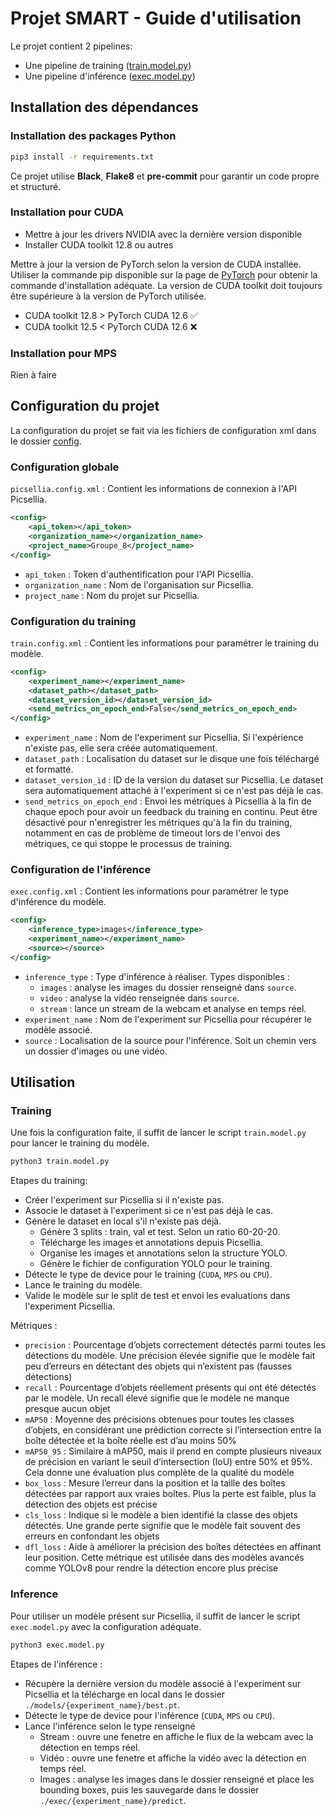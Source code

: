 # Projet SMART - Guide d'utilisation

Le projet contient 2 pipelines:
- Une pipeline de training ([train.model.py](train.model.py))
- Une pipeline d'inférence ([exec.model.py](exec.model.py))

## Installation des dépendances

### Installation des packages Python
```bash
pip3 install -r requirements.txt
```
Ce projet utilise **Black**, **Flake8** et **pre-commit** pour garantir un code propre et structuré.

### Installation pour CUDA
- Mettre à jour les drivers NVIDIA avec la dernière version disponible
- Installer CUDA toolkit 12.8 ou autres

Mettre à jour la version de PyTorch selon la version de CUDA installée. Utiliser la commande pip disponible sur la page
de [PyTorch](https://pytorch.org/) pour obtenir la commande d'installation adéquate.
La version de CUDA toolkit doit toujours être supérieure à la version de PyTorch utilisée.
- CUDA toolkit 12.8 > PyTorch CUDA 12.6 ✅
- CUDA toolkit 12.5 < PyTorch CUDA 12.6 ❌

### Installation pour MPS
Rien à faire


## Configuration du projet
La configuration du projet se fait via les fichiers de configuration xml dans le dossier [config](config/).

### Configuration globale
`picsellia.config.xml` : Contient les informations de connexion à l'API Picsellia.
```xml
<config>
    <api_token></api_token>
    <organization_name></organization_name>
    <project_name>Groupe_8</project_name>
</config>
```
- `api_token` : Token d'authentification pour l'API Picsellia.
- `organization_name` : Nom de l'organisation sur Picsellia.
- `project_name` : Nom du projet sur Picsellia.

### Configuration du training
`train.config.xml` : Contient les informations pour paramétrer le training du modèle.
```xml
<config>
    <experiment_name></experiment_name>
    <dataset_path></dataset_path>
    <dataset_version_id></dataset_version_id>
    <send_metrics_on_epoch_end>False</send_metrics_on_epoch_end>
</config>
```
- `experiment_name` : Nom de l'experiment sur Picsellia. Si l'expérience n'existe pas, elle sera créée automatiquement.
- `dataset_path` : Localisation du dataset sur le disque une fois téléchargé et formatté.
- `dataset_version_id` : ID de la version du dataset sur Picsellia. Le dataset sera automatiquement attaché à l'experiment si ce n'est pas déjà le cas.
- `send_metrics_on_epoch_end` : Envoi les métriques à Picsellia à la fin de chaque epoch pour avoir un feedback du training en continu.
Peut être désactivé pour n'enregistrer les métriques qu'à la fin du training, notamment en cas de problème de timeout lors de l'envoi des métriques, ce qui stoppe le processus de training.

### Configuration de l'inférence
`exec.config.xml` : Contient les informations pour paramétrer le type d'inférence du modèle.
```xml
<config>
    <inference_type>images</inference_type>
    <experiment_name></experiment_name>
    <source></source>
</config>
```

- `inference_type` : Type d'inférence à réaliser. Types disponibles :
  - `images` : analyse les images du dossier renseigné dans `source`.
  - `video` : analyse la vidéo renseignée dans `source`.
  - `stream` : lance un stream de la webcam et analyse en temps réel.
- `experiment_name` : Nom de l'experiment sur Picsellia pour récupérer le modèle associé.
- `source` : Localisation de la source pour l'inférence. Soit un chemin vers un dossier d'images ou une vidéo.


## Utilisation

### Training

Une fois la configuration faite, il suffit de lancer le script `train.model.py` pour lancer le training du modèle.
```bash
python3 train.model.py
```

Etapes du training:
- Créer l'experiment sur Picsellia si il n'existe pas.
- Associe le dataset à l'experiment si ce n'est pas déjà le cas.
- Génère le dataset en local s'il n'existe pas déjà.
  - Génère 3 splits : train, val et test. Selon un ratio 60-20-20.
  - Télécharge les images et annotations depuis Picsellia.
  - Organise les images et annotations selon la structure YOLO.
  - Génère le fichier de configuration YOLO pour le training.
- Détecte le type de device pour le training (`CUDA`, `MPS` ou `CPU`).
- Lance le training du modèle.
- Valide le modèle sur le split de test et envoi les evaluations dans l'experiment Picsellia.

Métriques :
- `precision` : Pourcentage d’objets correctement détectés parmi toutes les détections du modèle. Une précision
élevée signifie que le modèle fait peu d’erreurs en détectant des objets qui n’existent pas (fausses détections)
- `recall` : Pourcentage d’objets réellement présents qui ont été détectés par le modèle. Un recall élevé
signifie que le modèle ne manque presque aucun objet
- `mAP50` : Moyenne des précisions obtenues pour toutes les classes d’objets, en considérant une
prédiction correcte si l’intersection entre la boîte détectée et la boîte réelle est d’au moins 50%
- `mAP50_95` : Similaire à mAP50, mais il prend en compte plusieurs niveaux de précision en variant le seuil
d’intersection (IoU) entre 50% et 95%. Cela donne une évaluation plus complète de la qualité du modèle
- `box_loss` : Mesure l’erreur dans la position et la taille des boîtes détectées par rapport aux vraies boîtes. Plus
la perte est faible, plus la détection des objets est précise
- `cls_loss` : Indique si le modèle a bien identifié la classe des objets détectés. Une grande perte signifie que le
modèle fait souvent des erreurs en confondant les objets
- `dfl_loss` : Aide à améliorer la précision des boîtes détectées en affinant leur position. Cette métrique est utilisée
dans des modèles avancés comme YOLOv8 pour rendre la détection encore plus précise

### Inference

Pour utiliser un modèle présent sur Picsellia, il suffit de lancer le script `exec.model.py` avec la configuration adéquate.
```bash
python3 exec.model.py
```

Etapes de l'inférence :
- Récupère la dernière version du modèle associé à l'experiment sur Picsellia et la télécharge en local dans le dossier `./models/{experiment_name}/best.pt`.
- Détecte le type de device pour l'inférence (`CUDA`, `MPS` ou `CPU`).
- Lance l'inférence selon le type renseigné
  - Stream : ouvre une fenetre en affiche le flux de la webcam avec la détection en temps réel.
  - Vidéo : ouvre une fenetre et affiche la vidéo avec la détection en temps réel.
  - Images : analyse les images dans le dossier renseigné et place les bounding boxes, puis les sauvegarde dans le dossier
  `./exec/{experiment_name}/predict`.
